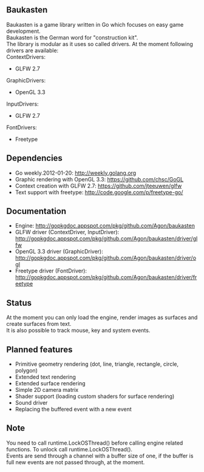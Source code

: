 ## Baukasten
Baukasten is a game library written in Go which focuses on easy game development.<br>
Baukasten is the German word for "construction kit".<br>
The library is modular as it uses so called drivers. At the moment following drivers are available:<br>
ContextDrivers:

- GLFW 2.7

GraphicDrivers:

- OpenGL 3.3

InputDrivers:

- GLFW 2.7

FontDrivers:

- Freetype

## Dependencies
- Go weekly.2012-01-20: http://weekly.golang.org
- Graphic rendering with OpenGL 3.3: https://github.com/chsc/GoGL
- Context creation with GLFW 2.7: https://github.com/jteeuwen/glfw
- Text support with freetype: http://code.google.com/p/freetype-go/

## Documentation
- Engine: http://gopkgdoc.appspot.com/pkg/github.com/Agon/baukasten
- GLFW driver (ContextDriver, InputDriver): http://gopkgdoc.appspot.com/pkg/github.com/Agon/baukasten/driver/glfw
- OpenGL 3.3 driver (GraphicDriver): http://gopkgdoc.appspot.com/pkg/github.com/Agon/baukasten/driver/ogl
- Freetype driver (FontDriver): http://gopkgdoc.appspot.com/pkg/github.com/Agon/baukasten/driver/freetype

## Status
At the moment you can only load the engine, render images as surfaces and create surfaces from text.<br>
It is also possible to track mouse, key and system events.

## Planned features
- Primitive geometry rendering (dot, line, triangle, rectangle, circle, polygon)
- Extended text rendering
- Extended surface rendering
- Simple 2D camera matrix
- Shader support (loading custom shaders for surface rendering)
- Sound driver
- Replacing the buffered event with a new event

## Note
You need to call runtime.LockOSThread() before calling engine related functions. To unlock call runtime.LockOSThread().<br>
Events are send through a channel with a buffer size of one, if the buffer is full new events are not passed through, at the moment.